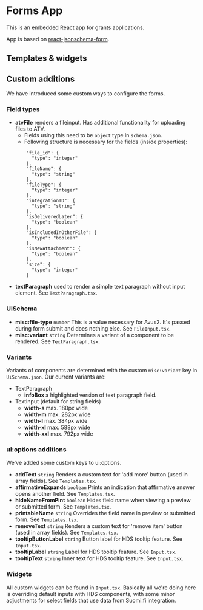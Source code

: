 
# Forms App

This is an embedded React app for grants applications.

App is based on [react-jsonschema-form](https://rjsf-team.github.io/react-jsonschema-form/docs).

## Templates & widgets

## Custom additions

We have introduced some custom ways to configure the forms.

### Field types
 
* **atvFile** renders a fileinput. Has additional functionality for uploading files to ATV.
  * Fields using this need to be `object` type in `schema.json`.
  * Following structure is necessary for the fields (inside properties):
  ```
      "file_id": {
        "type": "integer"
      },
      "fileName": {
        "type": "string"
      },
      "fileType": {
        "type": "integer"
      },
      "integrationID": {
        "type": "string"
      },
      "isDeliveredLater": {
        "type": "boolean"
      },
      "isIncludedInOtherFile": {
        "type": "boolean"
      },
      "isNewAttachment": {
        "type": "boolean"
      },
      "size": {
        "type": "integer"
      }
  ```
* **textParagraph** used to render a simple text paragraph without input element. See `TextParagraph.tsx`.

### UiSchema

* **misc:file-type** `number` This is a value necessary for Avus2. It's passed during form submit and does nothing else. See `FileInput.tsx`.
* **misc:variant** `string` Determines a variant of a component to be rendered. See `TextParagraph.tsx`.

### Variants

Variants of components are determined with the custom `misc:variant` key in `UiSchema.json`. Our current variants are:

* TextParagraph
  * **infoBox** a highlighted version of text paragraph field.
* TextInput (default for string fields)
  * **width-s** max. 180px wide
  * **width-m** max. 282px wide
  * **width-l** max. 384px wide
  * **width-xl** max. 588px wide
  * **width-xxl** max. 792px wide

### ui:options additions

We've added some custom keys to ui:options.

* **addText** `string` Renders a custom text for 'add more' button (used in array fields). See `Templates.tsx`.
* **affirmativeExpands** `boolean` Prints an indication that affirmative answer opens another field. See `Templates.tsx`.
* **hideNameFromPint** `boolean` Hides field name when viewing a preview or submitted form. See `Templates.tsx`.
* **printableName** `string` Overrides the field name in preview or submitted form. See `Templates.tsx`.
* **removeText** `string` Renders a custom text for 'remove item' button (used in array fields). See `Templates.tsx`.
* **tooltipButtonLabel** `string` Button label for HDS tooltip feature. See `Input.tsx`.
* **tooltipLabel** `string` Label for HDS tooltip feature. See `Input.tsx`.
* **tooltipText** `string` Inner text for HDS tooltip feature. See `Input.tsx`.

### Widgets

All custom widgets can be found in `Input.tsx`.
Basically all we're doing here is overriding default inputs with HDS components, with some minor adjustments for select fields that use data from Suomi.fi integration.

